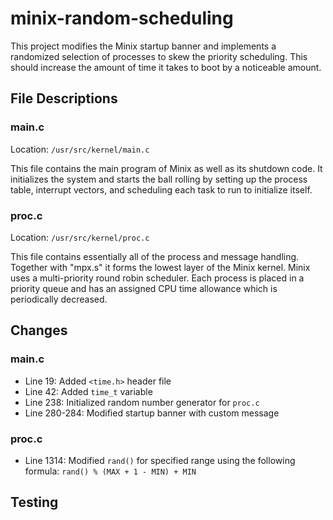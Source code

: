 # minix-random-scheduling
This project modifies the Minix startup banner and implements a randomized selection of processes to skew the priority scheduling. This should increase the amount of time it takes to boot by a noticeable amount.

## File Descriptions

### main.c
Location: `/usr/src/kernel/main.c`

This file contains the main program of Minix as well as its shutdown code. It initializes the system and starts the ball rolling by setting up the process table, interrupt vectors, and scheduling each task to run to initialize itself.
### proc.c
Location: `/usr/src/kernel/proc.c`

This file contains essentially all of the process and message handling. Together with "mpx.s" it forms the lowest layer of the Minix kernel. Minix uses a multi-priority round robin scheduler. Each process is placed in a priority queue and has an assigned CPU time allowance which is periodically decreased. 
## Changes

### main.c
- Line 19: Added `<time.h>` header file
- Line 42: Added `time_t` variable
- Line 238: Initialized random number generator for `proc.c`
- Line 280-284: Modified startup banner with custom message 
### proc.c
- Line 1314: Modified `rand()` for specified range using the following formula: `rand() % (MAX + 1 - MIN) + MIN`
## Testing
